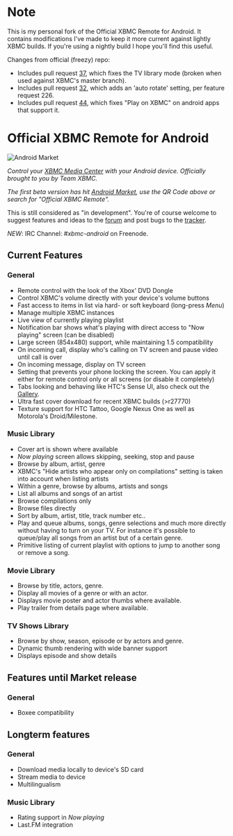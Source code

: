 Note
====

This is my personal fork of the Official XBMC Remote for Android. It contains modifications I've made to keep it more current against lightly XBMC builds. If you're using a nightly build I hope you'll find this useful.

Changes from official (freezy) repo:

* Includes pull request [37](https://github.com/freezy/android-xbmcremote/pull/37), which fixes the TV library mode (broken when used against XBMC's master branch).
* Includes pull request [32](https://github.com/freezy/android-xbmcremote/pull/32), which adds an 'auto rotate' setting, per feature request 226.
* Includes pull request [44](https://github.com/freezy/android-xbmcremote/pull/44), which fixes "Play on XBMC" on android apps that support it.

Official XBMC Remote for Android
================================

![Android Market](http://chart.apis.google.com/chart?cht=qr&chs=135x135&chl=market://details?id=org.xbmc.android.remote)

_Control your [XBMC Media Center](http://xbmc.org/) with your Android device. Officially brought to you by Team XBMC._

*The first beta version has hit [Android Market](https://market.android.com/details?id=org.xbmc.android.remote), use the QR Code above or search for "Official XBMC Remote".*

This is still considered as "in development". You're of course welcome to suggest features and ideas to the [forum](http://forum.xbmc.org/forumdisplay.php?f=129) and post bugs to the [tracker](http://code.google.com/p/android-xbmcremote/issues/list).

*NEW*: IRC Channel: *#xbmc-android* on Freenode.


Current Features
----------------

### General

* Remote control with the look of the Xbox' DVD Dongle
* Control XBMC's volume directly with your device's volume buttons
* Fast access to items in list via hard- or soft keyboard (long-press _Menu_)
* Manage multiple XBMC instances
* Live view of currently playing playlist
* Notification bar shows what's playing with direct access to "Now playing" screen (can be disabled)
* Large screen (854x480) support, while maintaining 1.5 compatibility
* On incoming call, display who's calling on TV screen and pause video until call is over
* On incoming message, display on TV screen
* Setting that prevents your phone locking the screen. You can apply it either for remote control only or all screens (or disable it completely)
* Tabs looking and behaving like HTC's Sense UI, also check out the [Gallery](http://code.google.com/p/android-xbmcremote/wiki/Gallery).
* Ultra fast cover download for recent XBMC builds (>r27770)
* Texture support for HTC Tattoo, Google Nexus One as well as Motorola's Droid/Milestone.


### Music Library

* Cover art is shown where available
* _Now playing_ screen allows skipping, seeking, stop and pause
* Browse by album, artist, genre
* XBMC's "Hide artists who appear only on compilations" setting is taken into account when listing artists
* Within a genre, browse by albums, artists and songs
* List all albums and songs of an artist
* Browse compilations only
* Browse files directly
* Sort by album, artist, title, track number etc..
* Play and queue albums, songs, genre selections and much more directly without having to turn on your TV. For instance it's possible to queue/play all songs from an artist but of a certain genre.
* Primitive listing of current playlist with options to jump to another song or remove a song.


### Movie Library

* Browse by title, actors, genre.
* Display all movies of a genre or with an actor.
* Displays movie poster and actor thumbs where available.
* Play trailer from details page where available.


### TV Shows Library

* Browse by show, season, episode or by actors and genre.
* Dynamic thumb rendering with wide banner support
* Displays episode and show details


Features until Market release
-----------------------------


### General
* Boxee compatibility


Longterm features
-----------------


### General
* Download media locally to device's SD card
* Stream media to device
* Multilingualism


### Music Library
* Rating support in _Now playing_
* Last.FM integration


